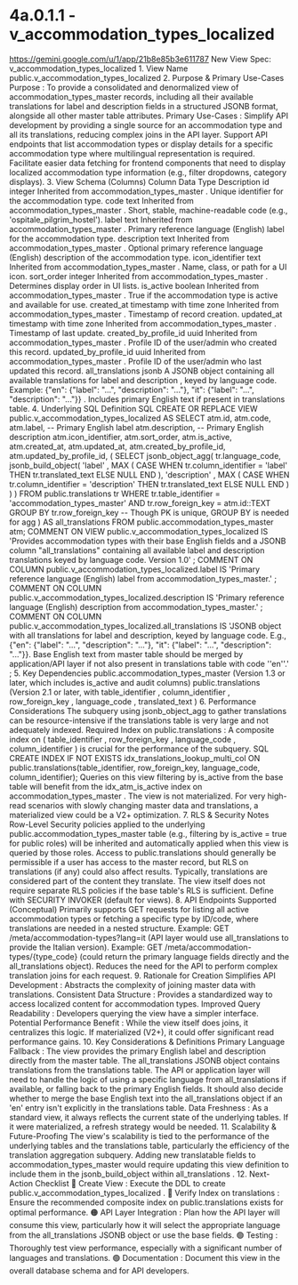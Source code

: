 # 4a.0.1.1 - v_accommodation_types_localized

  https://gemini.google.com/u/1/app/21b8e85b3e611787 New View Spec: 
v_accommodation_types_localized 1. View Name 
public.v_accommodation_types_localized 2. Purpose & Primary Use-Cases Purpose : 
To provide a consolidated and denormalized view of accommodation_types_master 
records, including all their available translations for label and description 
fields in a structured JSONB format, alongside all other master table 
attributes. Primary Use-Cases : Simplify API development by providing a single 
source for an accommodation type and all its translations, reducing complex 
joins in the API layer. Support API endpoints that list accommodation types or 
display details for a specific accommodation type where multilingual 
representation is required. Facilitate easier data fetching for frontend 
components that need to display localized accommodation type information (e.g., 
filter dropdowns, category displays). 3. View Schema (Columns) Column Data Type 
Description id integer Inherited from accommodation_types_master . Unique 
identifier for the accommodation type. code text Inherited from 
accommodation_types_master . Short, stable, machine-readable code (e.g., 
'ospitale_pilgrim_hostel'). label text Inherited from 
accommodation_types_master . Primary reference language (English) label for the 
accommodation type. description text Inherited from accommodation_types_master 
. Optional primary reference language (English) description of the 
accommodation type. icon_identifier text Inherited from 
accommodation_types_master . Name, class, or path for a UI icon. sort_order 
integer Inherited from accommodation_types_master . Determines display order in 
UI lists. is_active boolean Inherited from accommodation_types_master . True if 
the accommodation type is active and available for use. created_at timestamp 
with time zone Inherited from accommodation_types_master . Timestamp of record 
creation. updated_at timestamp with time zone Inherited from 
accommodation_types_master . Timestamp of last update. created_by_profile_id 
uuid Inherited from accommodation_types_master . Profile ID of the user/admin 
who created this record. updated_by_profile_id uuid Inherited from 
accommodation_types_master . Profile ID of the user/admin who last updated this 
record. all_translations jsonb A JSONB object containing all available 
translations for label and description , keyed by language code. Example: 
{"en": {"label": "...", "description": "..."}, "it": {"label": "...", 
"description": "..."}} . Includes primary English text if present in 
translations table. 4. Underlying SQL Definition SQL CREATE OR REPLACE VIEW 
public.v_accommodation_types_localized AS SELECT atm.id, atm.code, atm.label, 
-- Primary English label atm.description, -- Primary English description 
atm.icon_identifier, atm.sort_order, atm.is_active, atm.created_at, 
atm.updated_at, atm.created_by_profile_id, atm.updated_by_profile_id, ( SELECT 
jsonb_object_agg( tr.language_code, jsonb_build_object( 'label' , MAX ( CASE 
WHEN tr.column_identifier = 'label' THEN tr.translated_text ELSE NULL END ), 
'description' , MAX ( CASE WHEN tr.column_identifier = 'description' THEN 
tr.translated_text ELSE NULL END ) ) ) FROM public.translations tr WHERE 
tr.table_identifier = 'accommodation_types_master' AND tr.row_foreign_key = 
atm.id::TEXT GROUP BY tr.row_foreign_key -- Though PK is unique, GROUP BY is 
needed for agg ) AS all_translations FROM public.accommodation_types_master 
atm; COMMENT ON VIEW public.v_accommodation_types_localized IS 'Provides 
accommodation types with their base English fields and a JSONB column 
"all_translations" containing all available label and description translations 
keyed by language code. Version 1.0' ; COMMENT ON COLUMN 
public.v_accommodation_types_localized.label IS 'Primary reference language 
(English) label from accommodation_types_master.' ; COMMENT ON COLUMN 
public.v_accommodation_types_localized.description IS 'Primary reference 
language (English) description from accommodation_types_master.' ; COMMENT ON 
COLUMN public.v_accommodation_types_localized.all_translations IS 'JSONB object 
with all translations for label and description, keyed by language code. E.g., 
{"en": {"label": "...", "description": "..."}, "it": {"label": "...", 
"description": "..."}}. Base English text from master table should be merged by 
application/API layer if not also present in translations table with code 
''en''.' ; 5. Key Dependencies public.accommodation_types_master (Version 1.3 
or later, which includes is_active and audit columns) public.translations 
(Version 2.1 or later, with table_identifier , column_identifier , 
row_foreign_key , language_code , translated_text ) 6. Performance 
Considerations The subquery using jsonb_object_agg to gather translations can 
be resource-intensive if the translations table is very large and not 
adequately indexed. Required Index on public.translations : A composite index 
on ( table_identifier , row_foreign_key , language_code , column_identifier ) 
is crucial for the performance of the subquery. SQL CREATE INDEX IF NOT EXISTS 
idx_translations_lookup_multi_col ON public.translations(table_identifier, 
row_foreign_key, language_code, column_identifier); Queries on this view 
filtering by is_active from the base table will benefit from the 
idx_atm_is_active index on accommodation_types_master . The view is not 
materialized. For very high-read scenarios with slowly changing master data and 
translations, a materialized view could be a V2+ optimization. 7. RLS & 
Security Notes Row-Level Security policies applied to the underlying 
public.accommodation_types_master table (e.g., filtering by is_active = true 
for public roles) will be inherited and automatically applied when this view is 
queried by those roles. Access to public.translations should generally be 
permissible if a user has access to the master record, but RLS on translations 
(if any) could also affect results. Typically, translations are considered part 
of the content they translate. The view itself does not require separate RLS 
policies if the base table's RLS is sufficient. Define with SECURITY INVOKER 
(default for views). 8. API Endpoints Supported (Conceptual) Primarily supports 
GET requests for listing all active accommodation types or fetching a specific 
type by ID/code, where translations are needed in a nested structure. Example: 
GET /meta/accommodation-types?lang=it (API layer would use all_translations to 
provide the Italian version). Example: GET 
/meta/accommodation-types/{type_code} (could return the primary language fields 
directly and the all_translations object). Reduces the need for the API to 
perform complex translation joins for each request. 9. Rationale for Creation 
Simplifies API Development : Abstracts the complexity of joining master data 
with translations. Consistent Data Structure : Provides a standardized way to 
access localized content for accommodation types. Improved Query Readability : 
Developers querying the view have a simpler interface. Potential Performance 
Benefit : While the view itself does joins, it centralizes this logic. If 
materialized (V2+), it could offer significant read performance gains. 10. Key 
Considerations & Definitions Primary Language Fallback : The view provides the 
primary English label and description directly from the master table. The 
all_translations JSONB object contains translations from the translations 
table. The API or application layer will need to handle the logic of using a 
specific language from all_translations if available, or falling back to the 
primary English fields. It should also decide whether to merge the base English 
text into the all_translations object if an 'en' entry isn't explicitly in the 
translations table. Data Freshness : As a standard view, it always reflects the 
current state of the underlying tables. If it were materialized, a refresh 
strategy would be needed. 11. Scalability & Future-Proofing The view's 
scalability is tied to the performance of the underlying tables and the 
translations table, particularly the efficiency of the translation aggregation 
subquery. Adding new translatable fields to accommodation_types_master would 
require updating this view definition to include them in the jsonb_build_object 
within all_translations . 12. Next-Action Checklist 🔴 Create View : Execute 
the DDL to create public.v_accommodation_types_localized . 🔴 Verify Index on 
translations : Ensure the recommended composite index on public.translations 
exists for optimal performance. 🟠 API Layer Integration : Plan how the API 
layer will consume this view, particularly how it will select the appropriate 
language from the all_translations JSONB object or use the base fields. 🟢 
Testing : Thoroughly test view performance, especially with a significant 
number of languages and translations. 🟢 Documentation : Document this view in 
the overall database schema and for API developers. 
